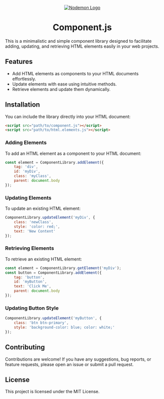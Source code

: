 <p align="center">
  <a href="https://nodemon.io/"><img src="https://user-images.githubusercontent.com/13700/35731649-652807e8-080e-11e8-88fd-1b2f6d553b2d.png" alt="Nodemon Logo"></a>
</p>
<h1 align="center"> Component.js  </h1>

This is a minimalistic and simple component library designed to facilitate adding, updating, and retrieving HTML elements easily in your web projects.

## Features

- Add HTML elements as components to your HTML documents effortlessly.
- Update elements with ease using intuitive methods.
- Retrieve elements and update them dynamically.

## Installation

You can include the library directly into your HTML document:

```html
<script src="path/to/component.js"></script>
<script src="path/to/html.elements.js"></script>
```
### Adding Elements
To add an HTML element as a component to your HTML document:

```js
const element = ComponentLibrary.addElement({
    tag: 'div',
    id: 'myDiv',
    class: 'myClass',
    parent: document.body
});
```

### Updating Elements
To update an existing HTML element:
```js
ComponentLibrary.updateElement('myDiv', {
    class: 'newClass',
    style: 'color: red;',
    text: 'New Content'
});
```
### Retrieving Elements
To retrieve an existing HTML element:
```js
const element = ComponentLibrary.getElement('myDiv');
const button = ComponentLibrary.addElement({
    tag: 'button',
    id: 'myButton',
    text: 'Click Me',
    parent: document.body
});
```

### Updating Button Style
```js
ComponentLibrary.updateElement('myButton', {
    class: 'btn btn-primary',
    style: 'background-color: blue; color: white;'
});
```
## Contributing
Contributions are welcome! If you have any suggestions, bug reports, or feature requests, please open an issue or submit a pull request.

## License
This project is licensed under the MIT License.
